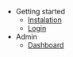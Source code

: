 - Getting started
  - [Instalation](README.md)
  - [Login](login.md)
- Admin
  - [Dashboard](admin/dashboard.md)
